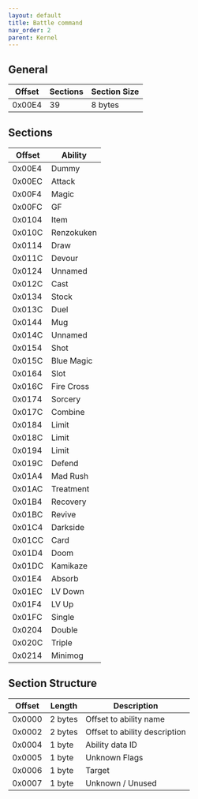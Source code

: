 ```yaml
---
layout: default
title: Battle command
nav_order: 2
parent: Kernel
---
```


## General

| Offset | Sections | Section Size |
|--------|----------|--------------|
| 0x00E4 | 39       | 8 bytes      |

## Sections

| Offset | Ability    |
|--------|------------|
| 0x00E4 | Dummy      |
| 0x00EC | Attack     |
| 0x00F4 | Magic      |
| 0x00FC | GF         |
| 0x0104 | Item       |
| 0x010C | Renzokuken |
| 0x0114 | Draw       |
| 0x011C | Devour     |
| 0x0124 | Unnamed    |
| 0x012C | Cast       |
| 0x0134 | Stock      |
| 0x013C | Duel       |
| 0x0144 | Mug        |
| 0x014C | Unnamed    |
| 0x0154 | Shot       |
| 0x015C | Blue Magic |
| 0x0164 | Slot       |
| 0x016C | Fire Cross |
| 0x0174 | Sorcery    |
| 0x017C | Combine    |
| 0x0184 | Limit      |
| 0x018C | Limit      |
| 0x0194 | Limit      |
| 0x019C | Defend     |
| 0x01A4 | Mad Rush   |
| 0x01AC | Treatment  |
| 0x01B4 | Recovery   |
| 0x01BC | Revive     |
| 0x01C4 | Darkside   |
| 0x01CC | Card       |
| 0x01D4 | Doom       |
| 0x01DC | Kamikaze   |
| 0x01E4 | Absorb     |
| 0x01EC | LV Down    |
| 0x01F4 | LV Up      |
| 0x01FC | Single     |
| 0x0204 | Double     |
| 0x020C | Triple     |
| 0x0214 | Minimog    |

## Section Structure

| Offset | Length  | Description                   |
|--------|---------|-------------------------------|
| 0x0000 | 2 bytes | Offset to ability name        |
| 0x0002 | 2 bytes | Offset to ability description |
| 0x0004 | 1 byte  | Ability data ID               |
| 0x0005 | 1 byte  | Unknown Flags                 |
| 0x0006 | 1 byte  | Target                        |
| 0x0007 | 1 byte  | Unknown / Unused              |
